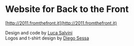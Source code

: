 # Website for Back to the Front
[http://2011.fromthefront.it](http://2011.fromthefront.it)

Design and code by [Luca Salvini](https://github.com/lucasalvini)  
Logos and t-shirt design by [Diego Sessa](https://twitter.com/diesignit)
